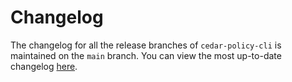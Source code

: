# Changelog

The changelog for all the release branches of `cedar-policy-cli` is maintained on
the `main` branch. You can view the most up-to-date changelog
[here](https://github.com/cedar-policy/cedar/blob/main/cedar-policy-cli/CHANGELOG.md).
